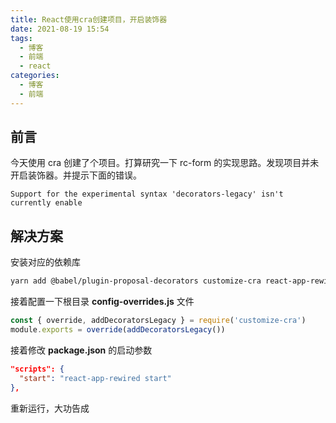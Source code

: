 ```yaml
---
title: React使用cra创建项目，开启装饰器
date: 2021-08-19 15:54
tags:
  - 博客
  - 前端
  - react
categories:
  - 博客
  - 前端
---
```


## 前言

今天使用 cra 创建了个项目。打算研究一下 rc-form 的实现思路。发现项目并未开启装饰器。并提示下面的错误。

`Support for the experimental syntax 'decorators-legacy' isn't currently enable`

## 解决方案

安装对应的依赖库

```bash
yarn add @babel/plugin-proposal-decorators customize-cra react-app-rewired
```

接着配置一下根目录 **config-overrides.js** 文件

```js
const { override, addDecoratorsLegacy } = require('customize-cra')
module.exports = override(addDecoratorsLegacy())
```

接着修改 **package.json** 的启动参数

```json
"scripts": {
  "start": "react-app-rewired start"
},
```

重新运行，大功告成